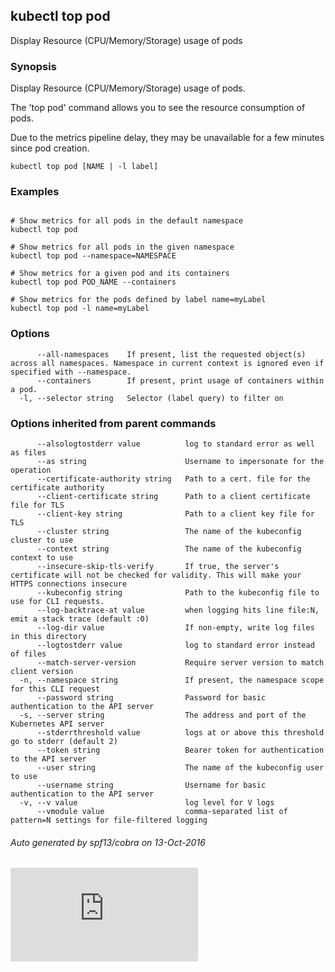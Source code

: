 ---
---

## kubectl top pod

Display Resource (CPU/Memory/Storage) usage of pods

### Synopsis



Display Resource (CPU/Memory/Storage) usage of pods.

The 'top pod' command allows you to see the resource consumption of pods.

Due to the metrics pipeline delay, they may be unavailable for a few minutes
since pod creation.

```
kubectl top pod [NAME | -l label]
```

### Examples

```

# Show metrics for all pods in the default namespace
kubectl top pod

# Show metrics for all pods in the given namespace
kubectl top pod --namespace=NAMESPACE

# Show metrics for a given pod and its containers
kubectl top pod POD_NAME --containers

# Show metrics for the pods defined by label name=myLabel
kubectl top pod -l name=myLabel
```

### Options

```
      --all-namespaces    If present, list the requested object(s) across all namespaces. Namespace in current context is ignored even if specified with --namespace.
      --containers        If present, print usage of containers within a pod.
  -l, --selector string   Selector (label query) to filter on
```

### Options inherited from parent commands

```
      --alsologtostderr value          log to standard error as well as files
      --as string                      Username to impersonate for the operation
      --certificate-authority string   Path to a cert. file for the certificate authority
      --client-certificate string      Path to a client certificate file for TLS
      --client-key string              Path to a client key file for TLS
      --cluster string                 The name of the kubeconfig cluster to use
      --context string                 The name of the kubeconfig context to use
      --insecure-skip-tls-verify       If true, the server's certificate will not be checked for validity. This will make your HTTPS connections insecure
      --kubeconfig string              Path to the kubeconfig file to use for CLI requests.
      --log-backtrace-at value         when logging hits line file:N, emit a stack trace (default :0)
      --log-dir value                  If non-empty, write log files in this directory
      --logtostderr value              log to standard error instead of files
      --match-server-version           Require server version to match client version
  -n, --namespace string               If present, the namespace scope for this CLI request
      --password string                Password for basic authentication to the API server
  -s, --server string                  The address and port of the Kubernetes API server
      --stderrthreshold value          logs at or above this threshold go to stderr (default 2)
      --token string                   Bearer token for authentication to the API server
      --user string                    The name of the kubeconfig user to use
      --username string                Username for basic authentication to the API server
  -v, --v value                        log level for V logs
      --vmodule value                  comma-separated list of pattern=N settings for file-filtered logging
```



###### Auto generated by spf13/cobra on 13-Oct-2016





<!-- BEGIN MUNGE: GENERATED_ANALYTICS -->
[![Analytics](https://kubernetes-site.appspot.com/UA-36037335-10/GitHub/docs/user-guide/kubectl/kubectl_top_pod.md?pixel)]()
<!-- END MUNGE: GENERATED_ANALYTICS -->
